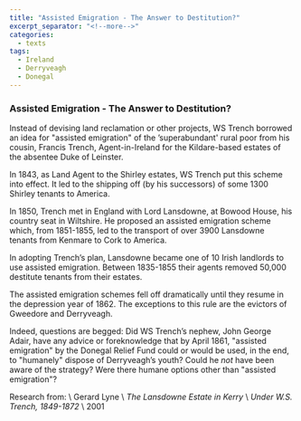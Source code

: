 ```yaml
---
title: "Assisted Emigration - The Answer to Destitution?"
excerpt_separator: "<!--more-->"
categories:
  - texts
tags:
  - Ireland
  - Derryveagh
  - Donegal
---
```

### Assisted Emigration - The Answer to Destitution?

Instead of devising land reclamation or other projects, WS Trench borrowed an idea for "assisted emigration" of the ’superabundant' rural poor from his cousin, Francis Trench, Agent-in-Ireland for the Kildare-based estates of the absentee Duke of Leinster.  
<!--more-->

In 1843, as Land Agent to the Shirley estates, WS Trench put this scheme into effect. It led to the shipping off (by his successors) of some 1300 Shirley tenants to America.  

In 1850, Trench met in England with Lord Lansdowne, at Bowood House, his country seat in Wiltshire. He proposed an assisted emigration scheme which, from 1851-1855, led to the transport of over 3900 Lansdowne tenants from Kenmare to Cork to America.  

In adopting Trench’s plan, Lansdowne became one of 10 Irish landlords to use assisted emigration. Between 1835-1855 their agents removed 50,000 destitute tenants from their estates.  

The assisted emigration schemes fell off dramatically until they resume in the depression year of 1862\. The exceptions to this rule are the evictors of Gweedore and Derryveagh.  

Indeed, questions are begged: Did WS Trench’s nephew, John George Adair, have any advice or foreknowledge that by April 1861, "assisted emigration" by the Donegal Relief Fund could or would be used, in the end, to "humanely" dispose of Derryveagh’s youth? Could he _not_ have been aware of the strategy? Were there humane options other than "assisted emigration"?  

Research from:       \\
Gerard Lyne       \\
_The Lansdowne Estate in Kerry_       \\
_Under W.S. Trench, 1849-1872_       \\
2001

